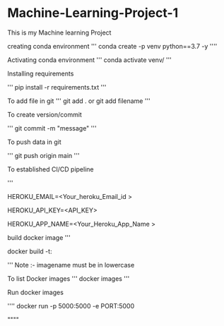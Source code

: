 # Machine-Learning-Project-1
This is my Machine learning Project 

creating conda environment 
'''
conda create -p venv python==3.7 -y
''''

Activating conda environment 
'''
conda activate venv/
'''

Installing requirements 

'''
pip install -r requirements.txt
'''

To add file in git
'''
git add .
or 
git add filename
'''

To create version/commit

'''
git commit -m "message"
'''

To push data in git

'''
git push origin main
'''

To established CI/CD pipeline

'''

HEROKU_EMAIL=<Your_heroku_Email_id >

HEROKU_API_KEY=<API_KEY>

HEROKU_APP_NAME=<Your_Heroku_App_Name >


build docker image
'''

docker build -t<imagename>:<tagname>

'''
Note :- imagename must be in lowercase 


To list Docker images
'''
docker images 
'''

Run docker images 

''''
docker run -p 5000:5000 -e PORT:5000  <imageid>

""""

